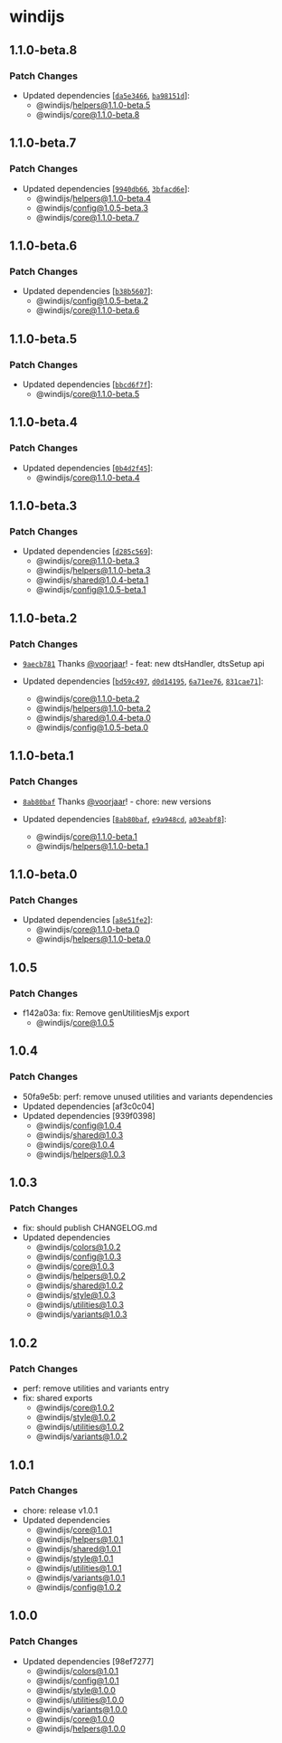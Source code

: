 # windijs

## 1.1.0-beta.8

### Patch Changes

- Updated dependencies [[`da5e3466`](https://github.com/windijs/windijs/commit/da5e3466071e7c780b3875e177dad87e14495d3c), [`ba98151d`](https://github.com/windijs/windijs/commit/ba98151d7050fe6832999cf4c7ce0bec48d26fe0)]:
  - @windijs/helpers@1.1.0-beta.5
  - @windijs/core@1.1.0-beta.8

## 1.1.0-beta.7

### Patch Changes

- Updated dependencies [[`9940db66`](https://github.com/windijs/windijs/commit/9940db664965f9e7c04b8e6831cb035b79f2b212), [`3bfacd6e`](https://github.com/windijs/windijs/commit/3bfacd6e745c01f650f1f5e7b65574585ee8c5bc)]:
  - @windijs/helpers@1.1.0-beta.4
  - @windijs/config@1.0.5-beta.3
  - @windijs/core@1.1.0-beta.7

## 1.1.0-beta.6

### Patch Changes

- Updated dependencies [[`b38b5607`](https://github.com/windijs/windijs/commit/b38b5607dccfb2d5b22af15f1b62af9ad9caf3ae)]:
  - @windijs/config@1.0.5-beta.2
  - @windijs/core@1.1.0-beta.6

## 1.1.0-beta.5

### Patch Changes

- Updated dependencies [[`bbcd6f7f`](https://github.com/windijs/windijs/commit/bbcd6f7f355d015ed0e6a6183ce9204e5eb91892)]:
  - @windijs/core@1.1.0-beta.5

## 1.1.0-beta.4

### Patch Changes

- Updated dependencies [[`0b4d2f45`](https://github.com/windijs/windijs/commit/0b4d2f455a91b2c1eb09ac86e4f3783f36a86366)]:
  - @windijs/core@1.1.0-beta.4

## 1.1.0-beta.3

### Patch Changes

- Updated dependencies [[`d285c569`](https://github.com/windijs/windijs/commit/d285c569ec7d4cdd0921f92c7dfe892e58c9cd75)]:
  - @windijs/core@1.1.0-beta.3
  - @windijs/helpers@1.1.0-beta.3
  - @windijs/shared@1.0.4-beta.1
  - @windijs/config@1.0.5-beta.1

## 1.1.0-beta.2

### Patch Changes

- [`9aecb781`](https://github.com/windijs/windijs/commit/9aecb781ce6aa2ec87f8a1be1cb98852eb0c8345) Thanks [@voorjaar](https://github.com/voorjaar)! - feat: new dtsHandler, dtsSetup api

- Updated dependencies [[`bd59c497`](https://github.com/windijs/windijs/commit/bd59c49748a68f189bfa8f529d8ba7d6bc0a22ae), [`d0d14195`](https://github.com/windijs/windijs/commit/d0d14195bea0f846097a9738da82278ca97468bc), [`6a71ee76`](https://github.com/windijs/windijs/commit/6a71ee76737a9309b31b06adc33a695461d1583d), [`831cae71`](https://github.com/windijs/windijs/commit/831cae71465e13a4d00188cca914710c54cd29cf)]:
  - @windijs/core@1.1.0-beta.2
  - @windijs/helpers@1.1.0-beta.2
  - @windijs/shared@1.0.4-beta.0
  - @windijs/config@1.0.5-beta.0

## 1.1.0-beta.1

### Patch Changes

- [`8ab80baf`](https://github.com/windijs/windijs/commit/8ab80bafda9ab832d8d53f287e200f7fd497b7b6) Thanks [@voorjaar](https://github.com/voorjaar)! - chore: new versions

- Updated dependencies [[`8ab80baf`](https://github.com/windijs/windijs/commit/8ab80bafda9ab832d8d53f287e200f7fd497b7b6), [`e9a948cd`](https://github.com/windijs/windijs/commit/e9a948cd44d003a2c1e91ea2927658f59e3746dc), [`a03eabf8`](https://github.com/windijs/windijs/commit/a03eabf88e4ff96099bfc9a050a8440a500b0316)]:
  - @windijs/core@1.1.0-beta.1
  - @windijs/helpers@1.1.0-beta.1

## 1.1.0-beta.0

### Patch Changes

- Updated dependencies [[`a8e51fe2`](https://github.com/windijs/windijs/commit/a8e51fe2d193dc7e6b450fb4e7b5ad6ab330bd33)]:
  - @windijs/core@1.1.0-beta.0
  - @windijs/helpers@1.1.0-beta.0

## 1.0.5

### Patch Changes

- f142a03a: fix: Remove genUtilitiesMjs export
  - @windijs/core@1.0.5

## 1.0.4

### Patch Changes

- 50fa9e5b: perf: remove unused utilities and variants dependencies
- Updated dependencies [af3c0c04]
- Updated dependencies [939f0398]
  - @windijs/config@1.0.4
  - @windijs/shared@1.0.3
  - @windijs/core@1.0.4
  - @windijs/helpers@1.0.3

## 1.0.3

### Patch Changes

- fix: should publish CHANGELOG.md
- Updated dependencies
  - @windijs/colors@1.0.2
  - @windijs/config@1.0.3
  - @windijs/core@1.0.3
  - @windijs/helpers@1.0.2
  - @windijs/shared@1.0.2
  - @windijs/style@1.0.3
  - @windijs/utilities@1.0.3
  - @windijs/variants@1.0.3

## 1.0.2

### Patch Changes

- perf: remove utilities and variants entry
- fix: shared exports
  - @windijs/core@1.0.2
  - @windijs/style@1.0.2
  - @windijs/utilities@1.0.2
  - @windijs/variants@1.0.2

## 1.0.1

### Patch Changes

- chore: release v1.0.1
- Updated dependencies
  - @windijs/core@1.0.1
  - @windijs/helpers@1.0.1
  - @windijs/shared@1.0.1
  - @windijs/style@1.0.1
  - @windijs/utilities@1.0.1
  - @windijs/variants@1.0.1
  - @windijs/config@1.0.2

## 1.0.0

### Patch Changes

- Updated dependencies [98ef7277]
  - @windijs/colors@1.0.1
  - @windijs/config@1.0.1
  - @windijs/style@1.0.0
  - @windijs/utilities@1.0.0
  - @windijs/variants@1.0.0
  - @windijs/core@1.0.0
  - @windijs/helpers@1.0.0
